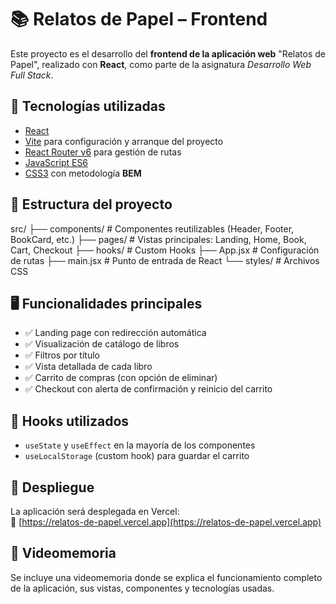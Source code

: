 # 📚 Relatos de Papel – Frontend

Este proyecto es el desarrollo del **frontend de la aplicación web** "Relatos de Papel", realizado con **React**, como parte de la asignatura *Desarrollo Web Full Stack*.

## 🚀 Tecnologías utilizadas

- [React](https://reactjs.org/)
- [Vite](https://vitejs.dev/) para configuración y arranque del proyecto
- [React Router v6](https://reactrouter.com/) para gestión de rutas
- [JavaScript ES6](https://developer.mozilla.org/es/docs/Web/JavaScript)
- [CSS3](https://developer.mozilla.org/es/docs/Web/CSS) con metodología **BEM**

## 📂 Estructura del proyecto
src/
├── components/ # Componentes reutilizables (Header, Footer, BookCard, etc.)
├── pages/ # Vistas principales: Landing, Home, Book, Cart, Checkout
├── hooks/ # Custom Hooks
├── App.jsx # Configuración de rutas
├── main.jsx # Punto de entrada de React
└── styles/ # Archivos CSS 


## 🖥️ Funcionalidades principales

- ✅ Landing page con redirección automática
- ✅ Visualización de catálogo de libros
- ✅ Filtros por título
- ✅ Vista detallada de cada libro
- ✅ Carrito de compras (con opción de eliminar)
- ✅ Checkout con alerta de confirmación y reinicio del carrito

## 🧩 Hooks utilizados

- `useState` y `useEffect` en la mayoría de los componentes
- `useLocalStorage` (custom hook) para guardar el carrito

## 🔗 Despliegue

La aplicación será desplegada en Vercel:  
🔗 [https://relatos-de-papel.vercel.app](https://relatos-de-papel.vercel.app)

## 🎥 Videomemoria

Se incluye una videomemoria donde se explica el funcionamiento completo de la aplicación, sus vistas, componentes y tecnologías usadas.



